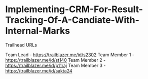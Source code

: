 # Implementing-CRM-For-Result-Tracking-Of-A-Candiate-With-Internal-Marks

Trailhead URLs

Team Lead - https://trailblazer.me/id/s2302
Team Member 1 - https://trailblazer.me/id/st140
Team Member 2 - https://trailblazer.me/id/p11raj
Team Member 3 - https://trailblazer.me/id/sakta24

